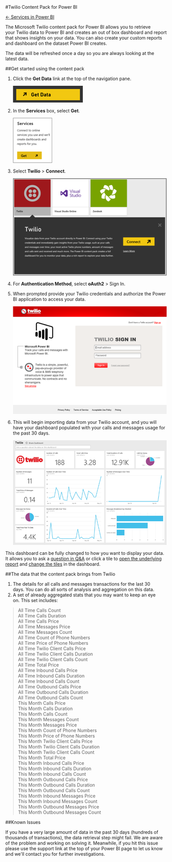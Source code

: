 <properties pageTitle="Twilio content pack for Power BI" description="Twilio content pack for Power BI" services="powerbi" documentationCenter="" authors="v-anpasi" manager="mblythe" editor=""/>
<tags ms.service="powerbi" ms.devlang="NA" ms.topic="article" ms.tgt_pltfrm="NA" ms.workload="powerbi" ms.date="06/25/2015" ms.author="v-anpasi"/>
#Twilio Content Pack for Power BI

[← Services in Power BI](https://support.powerbi.com/knowledgebase/topics/88770-services-in-power-bi)

The Microsoft Twilio content pack for Power BI allows you to retrieve your Twilio data to Power BI and creates an out of box dashboard and report that shows insights on your data. You can also create your custom reports and dashboard on the dataset Power BI creates.

The data will be refreshed once a day so you are always looking at the latest data.

##Get started using the content pack

1.  Click the **Get Data** link at the top of the navigation pane.

    ![](media/powerbi-content-pack-twilio/PBI_GetData.png)
    
2.  In the **Services** box, select **Get**.
    
    ![](media/powerbi-content-pack-twilio/PBI_GetServices.png)
    
3.  Select **Twilio** \> **Connect**.
    
    ![](media/powerbi-content-pack-twilio/PBI_TwilioConnect.png)

4.  For **Authentication Method**, select **oAuth2** \> Sign In.

5.  When prompted provide your Twilio credentials and authorize the Power BI application to access your data.

    ![](media/powerbi-content-pack-twilio/PBI_Twilio_Login.png)   
    
6.  This will begin importing data from your Twilio account, and you will have your dashboard populated with your calls and messages usage for the past 30 days. 

    ![](media/powerbi-content-pack-twilio/PBI_Twilio_DB.png)

This dashboard can be fully changed to how you want to display your data. It allows you to ask a [question in ](http://support.powerbi.com/knowledgebase/articles/474566-q-a-in-power-bi)[Q&A](http://support.powerbi.com/knowledgebase/articles/474566-q-a-in-power-bi) or click a tile to [open the underlying report](http://support.powerbi.com/knowledgebase/articles/425669-when-you-click-a-tile-in-a-dashboard) and [c](http://support.powerbi.com/knowledgebase/articles/424878-edit-a-tile-resize-move-rename-delete)[](http://support.powerbi.com/knowledgebase/articles/424878-edit-a-tile-resize-move-rename-delete)[hange the tiles](http://support.powerbi.com/knowledgebase/articles/424878-edit-a-tile-resize-move-rename-delete) in the dashboard. 

##The data that the content pack brings from Twilio

1.  The details for all calls and messages transactions for the last 30 days. You can do all sorts of analysis and aggregation on this data.
2.  A set of already aggregated stats that you may want to keep an eye on. This set includes:

> All Time Calls Count  
> All Time Calls Duration  
> All Time Calls Price  
> All Time Messages Price  
> All Time Messages Count  
> All Time Count of Phone Numbers  
> All Time Price of Phone Numbers  
> All Time Twilio Client Calls Price  
> All Time Twilio Client Calls Duration  
> All Time Twilio Client Calls Count  
> All Time Total Price  
> All Time Inbound Calls Price  
> All Time Inbound Calls Duration  
> All Time Inbound Calls Count  
> All Time Outbound Calls Price  
> All Time Outbound Calls Duration  
> All Time Outbound Calls Count  
> This Month Calls Price  
> This Month Calls Duration  
> This Month Calls Count  
> This Month Messages Count  
> This Month Messages Price  
> This Month Count of Phone Numbers  
> This Month Price of Phone Numbers  
> This Month Twilio Client Calls Price  
> This Month Twilio Client Calls Duration  
> This Month Twilio Client Calls Count  
> This Month Total Price  
> This Month Inbound Calls Price  
> This Month Inbound Calls Duration  
> This Month Inbound Calls Count  
> This Month Outbound Calls Price  
> This Month Outbound Calls Duration  
> This Month Outbound Calls Count  
> This Month Inbound Messages Price  
> This Month Inbound Messages Count  
> This Month Outbound Messages Price  
> This Month Outbound Messages Count  

##Known Issues

If you have a very large amount of data in the past 30 days (hundreds of thousands of transactions), the data retrieval step might fail. We are aware of the problem and working on solving it. Meanwhile, if you hit this issue please use the support link at the top of your Power BI page to let us know and we'll contact you for further investigations.
